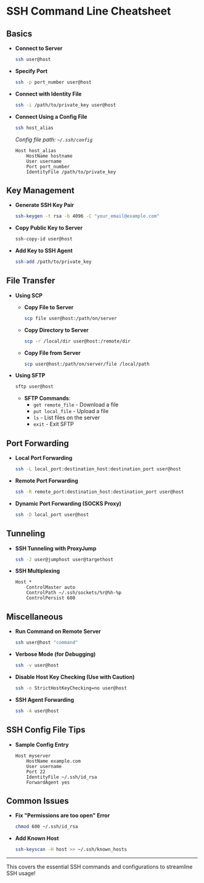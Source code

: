 
# SSH Command Line Cheatsheet

## Basics

- **Connect to Server**

  ```bash
  ssh user@host
  ```

- **Specify Port**

  ```bash
  ssh -p port_number user@host
  ```

- **Connect with Identity File**

  ```bash
  ssh -i /path/to/private_key user@host
  ```

- **Connect Using a Config File**

  ```bash
  ssh host_alias
  ```

  *Config file path: `~/.ssh/config`*

  ```plaintext
  Host host_alias
      HostName hostname
      User username
      Port port_number
      IdentityFile /path/to/private_key
  ```

## Key Management

- **Generate SSH Key Pair**

  ```bash
  ssh-keygen -t rsa -b 4096 -C "your_email@example.com"
  ```

- **Copy Public Key to Server**

  ```bash
  ssh-copy-id user@host
  ```

- **Add Key to SSH Agent**

  ```bash
  ssh-add /path/to/private_key
  ```

## File Transfer

- **Using SCP**
  - **Copy File to Server**

    ```bash
    scp file user@host:/path/on/server
    ```

  - **Copy Directory to Server**

    ```bash
    scp -r /local/dir user@host:/remote/dir
    ```

  - **Copy File from Server**

    ```bash
    scp user@host:/path/on/server/file /local/path
    ```

- **Using SFTP**

  ```bash
  sftp user@host
  ```

  - **SFTP Commands**:
    - `get remote_file` - Download a file
    - `put local_file` - Upload a file
    - `ls` - List files on the server
    - `exit` - Exit SFTP

## Port Forwarding

- **Local Port Forwarding**

  ```bash
  ssh -L local_port:destination_host:destination_port user@host
  ```

- **Remote Port Forwarding**

  ```bash
  ssh -R remote_port:destination_host:destination_port user@host
  ```

- **Dynamic Port Forwarding (SOCKS Proxy)**

  ```bash
  ssh -D local_port user@host
  ```

## Tunneling

- **SSH Tunneling with ProxyJump**

  ```bash
  ssh -J user@jumphost user@targethost
  ```

- **SSH Multiplexing**

  ```plaintext
  Host *
      ControlMaster auto
      ControlPath ~/.ssh/sockets/%r@%h-%p
      ControlPersist 600
  ```

## Miscellaneous

- **Run Command on Remote Server**

  ```bash
  ssh user@host "command"
  ```

- **Verbose Mode (for Debugging)**

  ```bash
  ssh -v user@host
  ```

- **Disable Host Key Checking (Use with Caution)**

  ```bash
  ssh -o StrictHostKeyChecking=no user@host
  ```

- **SSH Agent Forwarding**

  ```bash
  ssh -A user@host
  ```

## SSH Config File Tips

- **Sample Config Entry**

  ```plaintext
  Host myserver
      HostName example.com
      User username
      Port 22
      IdentityFile ~/.ssh/id_rsa
      ForwardAgent yes
  ```

## Common Issues

- **Fix "Permissions are too open" Error**

  ```bash
  chmod 600 ~/.ssh/id_rsa
  ```

- **Add Known Host**

  ```bash
  ssh-keyscan -H host >> ~/.ssh/known_hosts
  ```

---

This covers the essential SSH commands and configurations to streamline SSH usage!